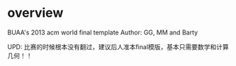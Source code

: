 overview
======
BUAA's 2013 acm world final template
Author: GG, MM and Barty

UPD: 比赛的时候根本没有翻过，建议后人准本final模版，基本只需要数学和计算几何！！
